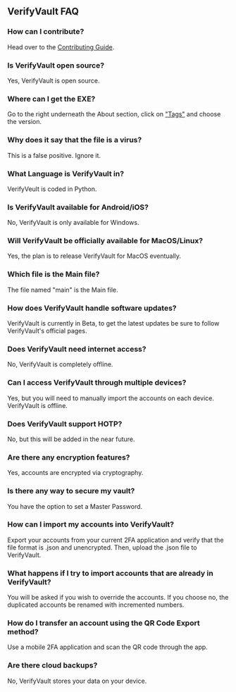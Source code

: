 ## VerifyVault FAQ

### How can I contribute?
Head over to the [Contributing Guide](https://github.com/VerifyVault/VerifyVault/blob/main/CONTRIBUTE.md).

### Is VerifyVault open source?
Yes, VerifyVault is open source.

### Where can I get the EXE?
Go to the right underneath the About section, click on ["Tags"](https://github.com/VerifyVault/VerifyVault/tags) and choose the version.

### Why does it say that the file is a virus?
This is a false positive. Ignore it.

### What Language is VerifyVault in?
VerifyVeult is coded in Python.

### Is VerifyVault available for Android/iOS?
No, VerifyVault is only available for Windows.

### Will VerifyVault be officially available for MacOS/Linux?
Yes, the plan is to release VerifyVault for MacOS eventually.

### Which file is the Main file?
The file named "main" is the Main file.

### How does VerifyVault handle software updates?
VerifyVault is currently in Beta, to get the latest updates be sure to follow VerifyVault's official pages.

### Does VerifyVault need internet access?
No, VerifyVault is completely offline.

### Can I access VerifyVault through multiple devices?
Yes, but you will need to manually import the accounts on each device. VerifyVault is offline.

### Does VerifyVault support HOTP?
No, but this will be added in the near future.

### Are there any encryption features?
Yes, accounts are encrypted via cryptography.

### Is there any way to secure my vault?
You have the option to set a Master Password.

### How can I import my accounts into VerifyVault?
Export your accounts from your current 2FA application and verify that the file format is .json and unencrypted. Then, upload the .json file to VerifyVault.

### What happens if I try to import accounts that are already in VerifyVault?
You will be asked if you wish to override the accounts. If you choose no, the duplicated accounts be renamed with incremented numbers.

### How do I transfer an account using the QR Code Export method?
Use a mobile 2FA application and scan the QR code through the app.

### Are there cloud backups?
No, VerifyVault stores your data on your device.
